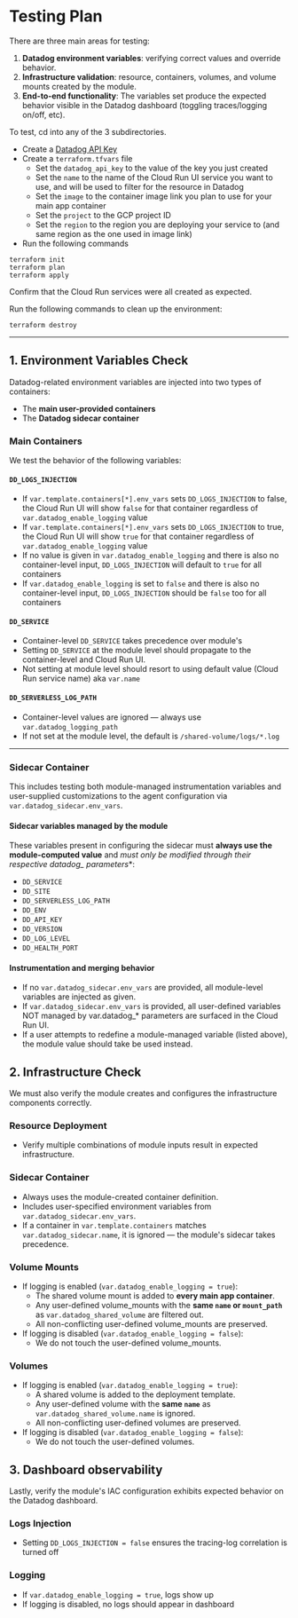 # Testing Plan

There are three main areas for testing:

1. **Datadog environment variables**: verifying correct values and override behavior.
2. **Infrastructure validation**: resource, containers, volumes, and volume mounts created by the module.
3. **End-to-end functionality**: The variables set produce the expected behavior visible in the Datadog dashboard (toggling traces/logging on/off, etc).

To test, cd into any of the 3 subdirectories.
* Create a [Datadog API Key](https://app.datadoghq.com/organization-settings/api-keys)
* Create a `terraform.tfvars` file
  - Set the `datadog_api_key` to the value of the key you just created
  - Set the `name` to the name of the Cloud Run UI service you want to use, and will be used to filter for the resource in Datadog
  - Set the `image` to the container image link you plan to use for your main app container
  - Set the `project` to the GCP project ID
  - Set the `region` to the region you are deploying your service to (and same region as the one used in image link)
* Run the following commands

```
terraform init
terraform plan
terraform apply
```

Confirm that the Cloud Run services were all created as expected.

Run the following commands to clean up the environment:

```
terraform destroy
```

---

## 1. Environment Variables Check

Datadog-related environment variables are injected into two types of containers:

- The **main user-provided containers**
- The **Datadog sidecar container**

### Main Containers

We test the behavior of the following variables:

#### `DD_LOGS_INJECTION`

- If `var.template.containers[*].env_vars` sets `DD_LOGS_INJECTION` to false, the Cloud Run UI will show `false` for that container regardless of `var.datadog_enable_logging` value
- If `var.template.containers[*].env_vars` sets `DD_LOGS_INJECTION` to true, the Cloud Run UI will show `true` for that container regardless of `var.datadog_enable_logging` value
- If no value is given in `var.datadog_enable_logging` and there is also no container-level input, `DD_LOGS_INJECTION` will default to `true` for all containers
- If `var.datadog_enable_logging` is set to `false` and there is also no container-level input, `DD_LOGS_INJECTION` should be `false` too for all containers

#### `DD_SERVICE`

- Container-level `DD_SERVICE` takes precedence over module's
- Setting `DD_SERVICE` at the module level should propagate to the container-level and Cloud Run UI.
- Not setting at module level should resort to using default value (Cloud Run service name) aka `var.name`

#### `DD_SERVERLESS_LOG_PATH`

- Container-level values are ignored — always use `var.datadog_logging_path`
- If not set at the module level, the default is `/shared-volume/logs/*.log`

---

### Sidecar Container

This includes testing both module-managed instrumentation variables and user-supplied customizations to the agent configuration via `var.datadog_sidecar.env_vars`.

#### Sidecar variables managed by the module

These variables present in configuring the sidecar must **always use the module-computed value** and **must only be modified through their respective datadog_* parameters**:

- `DD_SERVICE`
- `DD_SITE`
- `DD_SERVERLESS_LOG_PATH`
- `DD_ENV`
- `DD_API_KEY`
- `DD_VERSION`
- `DD_LOG_LEVEL`
- `DD_HEALTH_PORT`

#### Instrumentation and merging behavior

- If no `var.datadog_sidecar.env_vars` are provided, all module-level variables are injected as given.
- If `var.datadog_sidecar.env_vars` is provided, all user-defined variables NOT managed by var.datadog_* parameters are surfaced in the Cloud Run UI.
- If a user attempts to redefine a module-managed variable (listed above), the module value should take be used instead.


## 2. Infrastructure Check

We must also verify the module creates and configures the infrastructure components correctly.

### Resource Deployment

- Verify multiple combinations of module inputs result in expected infrastructure.

### Sidecar Container

- Always uses the module-created container definition.
- Includes user-specified environment variables from `var.datadog_sidecar.env_vars`.
- If a container in `var.template.containers` matches `var.datadog_sidecar.name`, it is ignored — the module's sidecar takes precedence.

### Volume Mounts

- If logging is enabled (`var.datadog_enable_logging = true`):
  - The shared volume mount is added to **every main app container**.
  - Any user-defined volume_mounts with the **same `name` or `mount_path`** as `var.datadog_shared_volume` are filtered out.
  - All non-conflicting user-defined volume_mounts are preserved.
- If logging is disabled (`var.datadog_enable_logging = false`):
  - We do not touch the user-defined volume_mounts.

### Volumes

- If logging is enabled (`var.datadog_enable_logging = true`):
  - A shared volume is added to the deployment template.
  - Any user-defined volume with the **same `name`** as `var.datadog_shared_volume.name` is ignored.
  - All non-conflicting user-defined volumes are preserved.
- If logging is disabled (`var.datadog_enable_logging = false`):
  - We do not touch the user-defined volumes.


## 3. Dashboard observability

Lastly, verify the module's IAC configuration exhibits expected behavior on the Datadog dashboard.

### Logs Injection

- Setting `DD_LOGS_INJECTION = false` ensures the tracing-log correlation is turned off

### Logging

- If `var.datadog_enable_logging = true`, logs show up
- If logging is disabled, no logs should appear in dashboard

